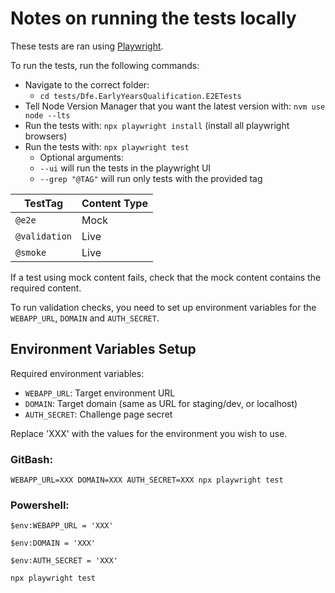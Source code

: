 # Notes on running the tests locally

These tests are ran using [Playwright](https://playwright.dev/).

To run the tests, run the following commands:

- Navigate to the correct folder:
    - `cd tests/Dfe.EarlyYearsQualification.E2ETests`
- Tell Node Version Manager that you want the latest version with: `nvm use node --lts`
- Run the tests with: `npx playwright install` (install all playwright browsers)
- Run the tests with: `npx playwright test`
    - Optional arguments:
    - `--ui` will run the tests in the playwright UI
    - `--grep "@TAG"` will run only tests with the provided tag

| TestTag       | Content Type |
|---------------|--------------|
| `@e2e`        | Mock         |
| `@validation` | Live         |
| `@smoke`      | Live         |

If a test using mock content fails, check that the mock content contains the required content.

To run validation checks, you need to set up environment variables for the `WEBAPP_URL`, `DOMAIN` and `AUTH_SECRET`.

## Environment Variables Setup

Required environment variables:

- `WEBAPP_URL`: Target environment URL
- `DOMAIN`: Target domain (same as URL for staging/dev, or localhost)
- `AUTH_SECRET`: Challenge page secret

Replace 'XXX' with the values for the environment you wish to use.

### GitBash:

``WEBAPP_URL=XXX DOMAIN=XXX AUTH_SECRET=XXX npx playwright test``

### Powershell:

`$env:WEBAPP_URL = 'XXX'`

`$env:DOMAIN = 'XXX'`

`$env:AUTH_SECRET = 'XXX'`

`npx playwright test`
